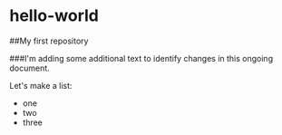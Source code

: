 # hello-world
##My first repository

###I'm adding some additional text to identify changes in this ongoing document.

Let's make a list:
* one
* two
* three
